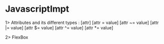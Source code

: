 # JavascriptImpt

1> Attributes and its different types :
[attr]
[attr = value]
[attr ~= value]
[attr |= value]
[attr $= value]
[attr ^= value]
[attr *= value]

2> FlexBox


